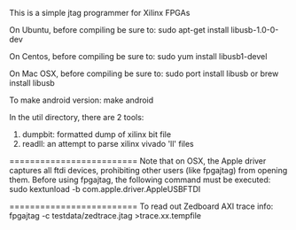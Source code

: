 

This is a simple jtag programmer for Xilinx FPGAs

On Ubuntu, before compiling be sure to:
    sudo apt-get install libusb-1.0-0-dev

On Centos, before compiling be sure to:
    sudo yum install libusb1-devel

On Mac OSX, before compiling be sure to:
    sudo port install libusb
or
    brew install libusb

To make android version:
    make android


In the util directory, there are 2 tools:
   1) dumpbit: formatted dump of xilinx bit file
   2) readll: an attempt to parse xilinx vivado 'll' files

=========================
Note that on OSX, the Apple driver captures all ftdi devices, prohibiting
other users (like fpgajtag) from opening them.  Before using fpgajtag,
the following command must be executed:
    sudo kextunload -b com.apple.driver.AppleUSBFTDI

=========================
To read out Zedboard AXI trace info:
    fpgajtag -c testdata/zedtrace.jtag >trace.xx.tempfile
